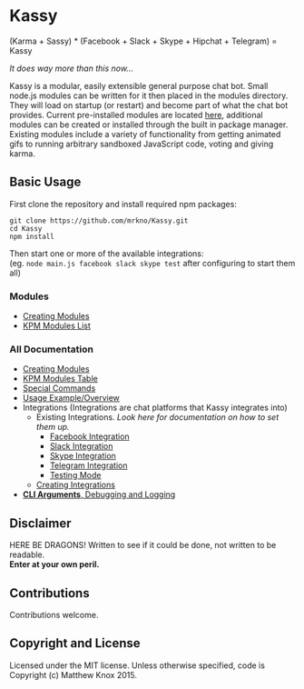# Kassy
(Karma + Sassy) * (Facebook + Slack + Skype + Hipchat + Telegram) = Kassy

<i>It does way more than this now...</i>

Kassy is a modular, easily extensible general purpose chat bot. Small node.js modules can be written for it then placed in the modules directory. They will load on startup (or restart) and become part of what the chat bot provides. Current pre-installed modules are located [here](https://github.com/mrkno/Kassy/tree/master/modules), additional modules can be created or installed through the built in package manager. Existing modules include a variety of functionality from getting animated gifs to running arbitrary sandboxed JavaScript code, voting and giving karma.

## Basic Usage
First clone the repository and install required npm packages:
```
git clone https://github.com/mrkno/Kassy.git
cd Kassy
npm install
```
Then start one or more of the available integrations:<br/>
(eg. `node main.js facebook slack skype test` after configuring to start them all)

### Modules
- [Creating Modules](doc/ModuleCreation.md)
- [KPM Modules List](https://github.com/mrkno/Kassy/wiki/KPM-Table)

### All Documentation
- [Creating Modules](doc/ModuleCreation.md)
- [KPM Modules Table](https://github.com/mrkno/Kassy/wiki/KPM-Table)
- [Special Commands](doc/SpecialCommands.md)
- [Usage Example/Overview](https://github.com/mrkno/Kassy/issues/77#issuecomment-181676118)
- Integrations (Integrations are chat platforms that Kassy integrates into)
	- Existing Integrations. *Look here for documentation on how to set them up.*
		- [Facebook Integration](doc/integrations/Facebook.md)
		- [Slack Integration](doc/integrations/Slack.md)
		- [Skype Integration](doc/integrations/Skype.md)
		- [Telegram Integration](doc/integrations/Telegram.md)
		- [Testing Mode](doc/integrations/Testing.md)
	- [Creating Integrations](doc/IntegrationCreation.md)
- [**CLI Arguments**, Debugging and Logging](doc/DebuggingAndLogging.md)

## Disclaimer
HERE BE DRAGONS!
Written to see if it could be done, not written to be readable.<br><b>Enter at your own peril.</b>

## Contributions
Contributions welcome.

## Copyright and License
Licensed under the MIT license. Unless otherwise specified, code is Copyright (c) Matthew Knox 2015.
